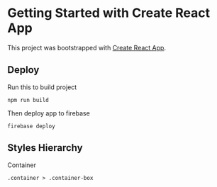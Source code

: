 # Getting Started with Create React App

This project was bootstrapped with [Create React App](https://github.com/facebook/create-react-app).

## Deploy

Run this to build project

```
npm run build
```

Then deploy app to firebase

```
firebase deploy
```

## Styles Hierarchy

Container

```
.container > .container-box
```
